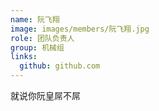 ```yaml
---
name: 阮飞翔
image: images/members/阮飞翔.jpg
role: 团队负责人
group: 机械组
links:
  github: github.com
---
```


就说你阮皇屌不屌